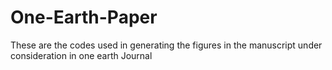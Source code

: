 # One-Earth-Paper
These are the codes used in generating the figures in the manuscript under consideration in one earth Journal
